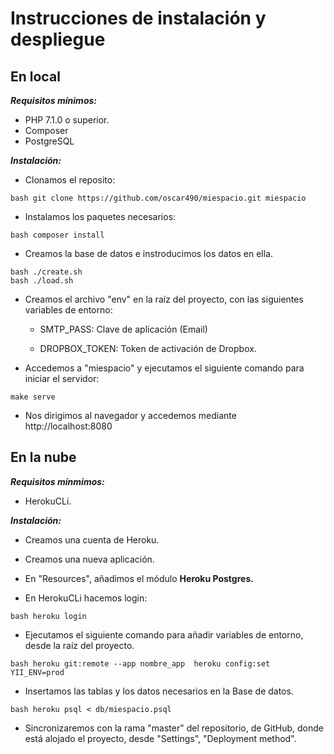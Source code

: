 # Instrucciones de instalación y despliegue

## En local

**_Requisitos mínimos:_**

- PHP 7.1.0 o superior.
- Composer
- PostgreSQL

**_Instalación:_**

- Clonamos el reposito:

~~~
bash git clone https://github.com/oscar490/miespacio.git miespacio
~~~

- Instalamos los paquetes necesarios:

~~~
bash composer install
~~~

- Creamos la base de datos e instroducimos los datos en ella.

~~~
bash ./create.sh
bash ./load.sh
~~~

- Creamos el archivo "env" en la raíz del proyecto, con las siguientes variables de entorno:

    - SMTP_PASS: Clave de aplicación (Email)

    - DROPBOX_TOKEN: Token de activación de Dropbox.

- Accedemos a "miespacio" y ejecutamos el siguiente comando para iniciar el servidor:

~~~
make serve
~~~


- Nos dirigimos al navegador y accedemos mediante http://localhost:8080

## En la nube

**_Requisitos mínmimos:_**

- HerokuCLi.

**_Instalación:_**

- Creamos una cuenta de Heroku.

- Creamos una nueva aplicación.

- En "Resources", añadimos el módulo **Heroku Postgres.**

- En HerokuCLi hacemos login:

~~~
bash heroku login
~~~


- Ejecutamos el siguiente comando para añadir variables de entorno, desde la raíz del proyecto.

~~~
bash heroku git:remote --app nombre_app  heroku config:set YII_ENV=prod
~~~

- Insertamos las tablas y los datos necesarios en la Base de datos.

~~~
bash heroku psql < db/miespacio.psql
~~~


- Sincronizaremos con la rama "master" del repositorio, de GitHub, donde está alojado el proyecto, desde "Settings", "Deployment method".
